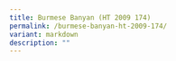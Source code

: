 ```yaml
---
title: Burmese Banyan (HT 2009 174)
permalink: /burmese-banyan-ht-2009-174/
variant: markdown
description: ""
---
```

